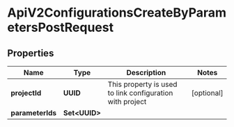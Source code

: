 

# ApiV2ConfigurationsCreateByParametersPostRequest


## Properties

| Name | Type | Description | Notes |
|------------ | ------------- | ------------- | -------------|
|**projectId** | **UUID** | This property is used to link configuration with project |  [optional] |
|**parameterIds** | **Set&lt;UUID&gt;** |  |  |



